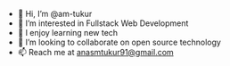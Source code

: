 - 👋 Hi, I’m @am-tukur
- 👀 I’m interested in Fullstack Web Development
- 🌱 I enjoy learning new tech
- 💞️ I’m looking to collaborate on open source technology
- 📫 Reach me at anasmtukur91@gmail.com

<!---
am-tukur/am-tukur is a ✨ special ✨ repository because its `README.md` (this file) appears on your GitHub profile.
You can click the Preview link to take a look at your changes.
--->
